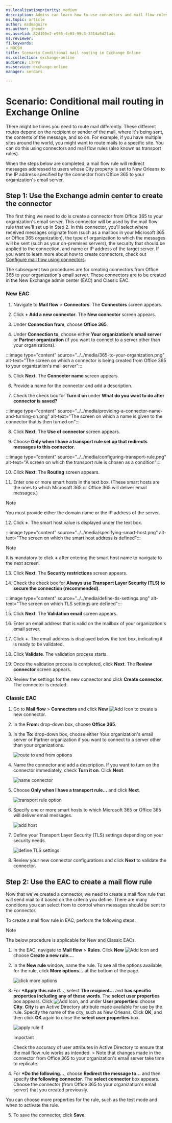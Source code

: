 ```yaml
---
ms.localizationpriority: medium
description: Admins can learn how to use connectors and mail flow rules to route mail in Exchange Online
ms.topic: article
author: msdmaguire
ms.author: jhendr
ms.assetid: 82d105e2-e955-4e03-99c3-3314a5d21a4c
ms.reviewer: 
f1.keywords:
- NOCSH
title: Scenario Conditional mail routing in Exchange Online
ms.collection: exchange-online
audience: ITPro
ms.service: exchange-online
manager: serdars

---
```


# Scenario: Conditional mail routing in Exchange Online

There might be times you need to route mail differently. These different routes depend on the recipient or sender of the mail, where it's being sent, the contents of the message, and so on. For example, if you have multiple sites around the world, you might want to route mails to a specific site. You can do this using connectors and mail flow rules (also known as transport rules).

When the steps below are completed, a mail flow rule will redirect messages addressed to users whose City property is set to New Orleans to the IP address specified by the connector from Office 365 to your organization's email server.

## Step 1: Use the Exchange admin center to create the connector

The first thing we need to do is create a connector from Office 365 to your organization's email server. This connector will be used by the mail flow rule that we'll set up in Step 2. In this connector, you'll select where received messages originate from (such as a mailbox in your Microsoft 365 or Office 365 organization), the type of organization to which the messages will be sent (such as your on-premises servers), the security that should be applied to the connection, and name or IP address of the target server. If you want to learn more about how to create connectors, check out [Configure mail flow using connectors](use-connectors-to-configure-mail-flow.md).

The subsequent two procedures are for creating connectors from Office 365 to your organization's email server. These connectors are to be created in the New Exchange admin center (EAC) and Classic EAC.

### New EAC

1. Navigate to **Mail flow** \> **Connectors**. The **Connectors** screen appears.

2. Click **+ Add a new connector**. The **New connector** screen appears.

3. Under **Connection from**, choose **Office 365**.
    
4. Under **Connection to**, choose either **Your organization's email server** or **Partner organization** (if you want to connect to a server other than your organizations).

:::image type="content" source="../../media/365-to-your-organization.png" alt-text="The screen on which a connector is being created from Office 365 to your organization's mail server":::

5. Click **Next**. The **Connector name** screen appears.

6. Provide a name for the connector and add a description.

7. Check the check box for **Turn it on** under **What do you want to do after connector is saved?**

:::image type="content" source="../../media/providing-a-connector-name-and-turning-on.png" alt-text="The screen on which a name is given to the connector that is then turned on":::

8. Click **Next**. The **Use of connector** screen appears.

9. Choose **Only when I have a transport rule set up that redirects messages to this connector**.

:::image type="content" source="../../media/configuring-transport-rule.png" alt-text="A screen on which the transport rule is chosen as a condition":::

10. Click **Next**. The **Routing** screen appears.

11. Enter one or more smart hosts in the text box. (These smart hosts are the ones to which Microsoft 365 or Office 365 will deliver email messages.)

> [!NOTE]
> You must provide either the domain name or the IP address of the server.

12. Click **+**. The smart host value is displayed under the text box.

:::image type="content" source="../../media/specifying-smart-host.png" alt-text="The screen on which the smart host address is defined":::

> [!NOTE]
> It is mandatory to click **+** after entering the smart host name to navigate to the next screen.

13. Click **Next**. The **Security restrictions** screen appears.

14. Check the check box for **Always use Transport Layer Security (TLS) to secure the connection (recommended)**.

:::image type="content" source="../../media/define-tls-settings.png" alt-text="The screen on which TLS settings are defined":::

15. Click **Next**. The **Validation email** screen appears.

16. Enter an email address that is valid on the mailbox of your organization's email server.

17. Click **+**. The email address is displayed below the text box, indicating it is ready to be validated.

18. Click **Validate**. The validation process starts.

19. Once the validation process is completed, click **Next**. The **Review connector** screen appears.

20. Review the settings for the new connector and click **Create connector**. The connector is created.

### Classic EAC

1. Go to **Mail flow** \> **Connectors** and click **New** ![Add Icon](../../media/ITPro_EAC_AddIcon.gif) to create a new connector.

2. In the **From:** drop-down box, choose **Office 365**.

3. In the **To:** drop-down box, choose either Your organization's email server or Partner organization if you want to connect to a server other than your organizations.

   ![route to and from options](../../media/eaa1aabd-31fa-4598-921b-7803182f7b5f.png)

4. Name the connector and add a description. If you want to turn on the connector immediately, check **Turn it on**. Click **Next**.

   ![name connector](../../media/f4b47d74-3251-4d04-83aa-7978ba5cd0e4.png)

5. Choose **Only when I have a transport rule...** and click **Next**.

   ![transport rule option](../../media/5aab8ee0-7244-41ea-b504-71ff3e5d1f18.png)

6. Specify one or more smart hosts to which Microsoft 365 or Office 365 will deliver email messages.

   ![add host](../../media/d41ef961-224c-4c7e-8ac8-756b785a73fc.png)

7. Define your Transport Layer Security (TLS) settings depending on your security needs.

   ![define TLS settings](../../media/728b161e-7780-4686-a169-df37a7f96531.png)

8. Review your new connector configurations and click **Next** to validate the connector.

## Step 2: Use the EAC to create a mail flow rule

Now that we've created a connector, we need to create a mail flow rule that will send mail to it based on the criteria you define. There are many conditions you can select from to control when messages should be sent to the connector.

To create a mail flow rule in EAC, perform the following steps:

> [!NOTE]
> The below procedure is applicable for New and Classic EACs.

1. In the EAC, navigate to **Mail flow** \> **Rules**. Click **New** ![Add Icon](../../media/ITPro_EAC_AddIcon.gif) and choose **Create a new rule...**.

2. In the **New rule** window, name the rule. To see all the options available for the rule, click **More options...** at the bottom of the page.

   ![click more options](../../media/96c2ca71-32b2-423c-99f6-1ee35c63af5c.png)

3. For **\*Apply this rule if...**, select **The recipient...** and **has specific properties including any of these words**. The **select user properties** box appears. Click ![Add Icon](../../media/ITPro_EAC_AddIcon.gif), and under **User properties:** choose **City**. **City** is an Active Directory attribute made available for use by the rule. Specify the name of the city, such as New Orleans. Click **OK**, and then click **OK** again to close the **select user properties** box.

   ![apply rule if](../../media/98b9ea9b-ca67-44bd-99ff-a8e3ca0493bc.png)

   > [!IMPORTANT]
   > Check the accuracy of user attributes in Active Directory to ensure that the mail flow rule works as intended. > Note that changes made in the connector from Office 365 to your organization's email server take time to replicate.

4. For **\*Do the following...**, choose **Redirect the message to...** and then specify **the following connector**. The **select connector** box appears. Choose the connector (from Office 365 to your organization's email server) that you created previously.

You can choose more properties for the rule, such as the test mode and when to activate the rule.

5. To save the connector, click **Save**.
